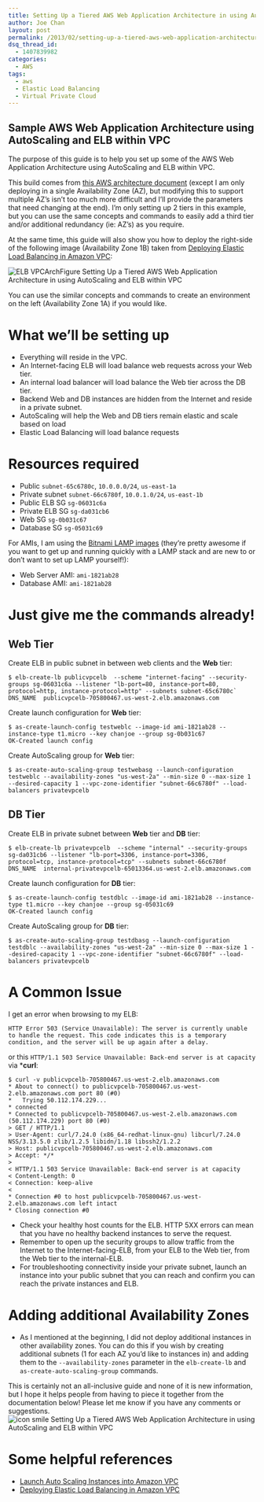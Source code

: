 ```yaml
---
title: Setting Up a Tiered AWS Web Application Architecture in using AutoScaling and ELB within VPC
author: Joe Chan
layout: post
permalink: /2013/02/setting-up-a-tiered-aws-web-application-architecture-in-using-autoscaling-and-elb-within-vpc/
dsq_thread_id:
  - 1407839982
categories:
  - AWS
tags:
  - aws
  - Elastic Load Balancing
  - Virtual Private Cloud
---
```

## Sample AWS Web Application Architecture using AutoScaling and ELB within VPC

The purpose of this guide is to help you set up some of the AWS Web Application Architecture using AutoScaling and ELB within VPC.

This build comes from <a href="http://media.amazonwebservices.com/architecturecenter/AWS_ac_ra_web_01.pdf" onclick="javascript:_gaq.push(['_trackEvent','download','http://media.amazonwebservices.com/architecturecenter/AWS_ac_ra_web_01.pdf']);">this AWS architecture document</a> (except I am only deploying in a single Availability Zone (AZ), but modifying this to support multiple AZ&#8217;s isn&#8217;t too much more difficult and I&#8217;ll provide the parameters that need changing at the end). I&#8217;m only setting up 2 tiers in this example, but you can use the same concepts and commands to easily add a third tier and/or additional redundancy (ie: AZ&#8217;s) as you require.

At the same time, this guide will also show you how to deploy the right-side of the following image (Availability Zone 1B) taken from <a href="http://docs.aws.amazon.com/ElasticLoadBalancing/latest/DeveloperGuide/UserScenariosForVPC.html" onclick="javascript:_gaq.push(['_trackEvent','outbound-article','http://docs.aws.amazon.com/ElasticLoadBalancing/latest/DeveloperGuide/UserScenariosForVPC.html']);">Deploying Elastic Load Balancing in Amazon VPC</a>:

![ELB VPCArchFigure Setting Up a Tiered AWS Web Application Architecture in using AutoScaling and ELB within VPC][1]

You can use the similar concepts and commands to create an environment on the left (Availability Zone 1A) if you would like.

# What we&#8217;ll be setting up

*   Everything will reside in the VPC.
*   An Internet-facing ELB will load balance web requests across your Web tier.
*   An internal load balancer will load balance the Web tier across the DB tier.
*   Backend Web and DB instances are hidden from the Internet and reside in a private subnet.
*   AutoScaling will help the Web and DB tiers remain elastic and scale based on load
*   Elastic Load Balancing will load balance requests

# Resources required

*   Public `subnet-65c6780c`, `10.0.0.0/24`, `us-east-1a`
*   Private subnet `subnet-66c6780f`, `10.0.1.0/24`, `us-east-1b`
*   Public ELB SG `sg-06031c6a`
*   Private ELB SG `sg-da031cb6`
*   Web SG `sg-0b031c67`
*   Database SG `sg-05031c69`

For AMIs, I am using the <a href="http://bitnami.org/stack/lamp#cloudImage" onclick="javascript:_gaq.push(['_trackEvent','outbound-article','http://bitnami.org/stack/lamp#cloudImage']);">Bitnami LAMP images</a> (they&#8217;re pretty awesome if you want to get up and running quickly with a LAMP stack and are new to or don&#8217;t want to set up LAMP yourself!):

*   Web Server AMI: `ami-1821ab28`
*   Database AMI: `ami-1821ab28`

# Just give me the commands already!

## Web Tier

Create ELB in public subnet in between web clients and the **Web** tier:

    $ elb-create-lb publicvpcelb  --scheme "internet-facing" --security-groups sg-06031c6a --listener "lb-port=80, instance-port=80, protocol=http, instance-protocol=http" --subnets subnet-65c6780c`
    DNS_NAME  publicvpcelb-705800467.us-west-2.elb.amazonaws.com
    

Create launch configuration for **Web** tier:

    $ as-create-launch-config testweblc --image-id ami-1821ab28 --instance-type t1.micro --key chanjoe --group sg-0b031c67
    OK-Created launch config
    

Create AutoScaling group for **Web** tier:

    $ as-create-auto-scaling-group testwebasg --launch-configuration testweblc --availability-zones "us-west-2a" --min-size 0 --max-size 1 --desired-capacity 1 --vpc-zone-identifier "subnet-66c6780f" --load-balancers privatevpcelb
    

## DB Tier

Create ELB in private subnet between **Web** tier and **DB** tier:

    $ elb-create-lb privatevpcelb  --scheme "internal" --security-groups sg-da031cb6 --listener "lb-port=3306, instance-port=3306, protocol=tcp, instance-protocol=tcp" --subnets subnet-66c6780f
    DNS_NAME  internal-privatevpcelb-65013364.us-west-2.elb.amazonaws.com
    

Create launch configuration for **DB** tier:

    $ as-create-launch-config testdblc --image-id ami-1821ab28 --instance-type t1.micro --key chanjoe --group sg-05031c69
    OK-Created launch config
    

Create AutoScaling group for **DB** tier:

    $ as-create-auto-scaling-group testdbasg --launch-configuration testdblc --availability-zones "us-west-2a" --min-size 0 --max-size 1 --desired-capacity 1 --vpc-zone-identifier "subnet-66c6780f" --load-balancers privatevpcelb
    

# A Common Issue

I get an error when browsing to my ELB:

    HTTP Error 503 (Service Unavailable): The server is currently unable to handle the request. This code indicates this is a temporary condition, and the server will be up again after a delay.
    

or this `HTTP/1.1 503 Service Unavailable: Back-end server is at capacity` via ***curl**:

    $ curl -v publicvpcelb-705800467.us-west-2.elb.amazonaws.com
    * About to connect() to publicvpcelb-705800467.us-west-2.elb.amazonaws.com port 80 (#0)
    *   Trying 50.112.174.229...
    * connected
    * Connected to publicvpcelb-705800467.us-west-2.elb.amazonaws.com (50.112.174.229) port 80 (#0)
    > GET / HTTP/1.1
    > User-Agent: curl/7.24.0 (x86_64-redhat-linux-gnu) libcurl/7.24.0 NSS/3.13.5.0 zlib/1.2.5 libidn/1.18 libssh2/1.2.2
    > Host: publicvpcelb-705800467.us-west-2.elb.amazonaws.com
    > Accept: */*
    >
    < HTTP/1.1 503 Service Unavailable: Back-end server is at capacity
    < Content-Length: 0
    < Connection: keep-alive
    <
    * Connection #0 to host publicvpcelb-705800467.us-west-2.elb.amazonaws.com left intact
    * Closing connection #0
    

*   Check your healthy host counts for the ELB. HTTP 5XX errors can mean that you have no healthy backend instances to serve the request.
*   Remember to open up the security groups to allow traffic from the Internet to the Internet-facing-ELB, from your ELB to the Web tier, from the Web tier to the internal-ELB.
*   For troubleshooting connectivity inside your private subnet, launch an instance into your public subnet that you can reach and confirm you can reach the private instances and ELB.

# Adding additional Availability Zones

*   As I mentioned at the beginning, I did not deploy additional instances in other availability zones. You can do this if you wish by creating additional subnets (1 for each AZ you&#8217;d like to instances in) and adding them to the `--availability-zones` parameter in the `elb-create-lb` and `as-create-auto-scaling-group` commands.

This is certainly not an all-inclusive guide and none of it is new information, but I hope it helps people from having to piece it together from the documentation below! Please let me know if you have any comments or suggestions. <img src="http://virtuallyhyper.com/wp-includes/images/smilies/icon_smile.gif" alt="icon smile Setting Up a Tiered AWS Web Application Architecture in using AutoScaling and ELB within VPC" class="wp-smiley" title="Setting Up a Tiered AWS Web Application Architecture in using AutoScaling and ELB within VPC" /> 

# Some helpful references

*   <a href="http://docs.aws.amazon.com/AutoScaling/latest/DeveloperGuide/autoscalingsubnets.html" onclick="javascript:_gaq.push(['_trackEvent','outbound-article','http://docs.aws.amazon.com/AutoScaling/latest/DeveloperGuide/autoscalingsubnets.html']);">Launch Auto Scaling Instances into Amazon VPC</a>
*   <a href="http://docs.aws.amazon.com/ElasticLoadBalancing/latest/DeveloperGuide/UserScenariosForVPC.html" onclick="javascript:_gaq.push(['_trackEvent','outbound-article','http://docs.aws.amazon.com/ElasticLoadBalancing/latest/DeveloperGuide/UserScenariosForVPC.html']);">Deploying Elastic Load Balancing in Amazon VPC</a>


 [1]: http://docs.aws.amazon.com/ElasticLoadBalancing/latest/DeveloperGuide/images/ELB-VPCArchFigure.png "Setting Up a Tiered AWS Web Application Architecture in using AutoScaling and ELB within VPC"